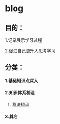 # blog

## 目的：

1.记录展示学习过程

2.促进自己更升入思考学习

## 分类：

#### 1.基础知识点深入

#### 2.知识体系梳理

1. [算法梳理](https://github.com/youzaiyouzai666/blog/知识体系梳理/算法梳理.md)

#### 3.其它

